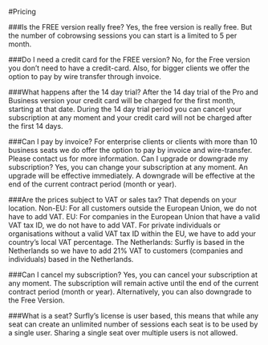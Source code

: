 #Pricing

###Is the FREE version really free?
Yes, the free version is really free. But the number of cobrowsing sessions you can start is a limited to 5 per month.

###Do I need a credit card for the FREE version?
No, for the Free version you don’t need to have a credit-card. Also, for bigger clients we offer the option to pay by wire transfer through invoice.

###What happens after the 14 day trial?
After the 14 day trial of the Pro and Business version your credit card will be charged for the first month, starting at that date. During the 14 day trial period you can cancel your subscription at any moment and your credit card will not be charged after the first 14 days.

###Can I pay by invoice?
For enterprise clients or clients with more than 10 business seats we do offer the option to pay by invoice and wire-transfer. Please contact us for more information.
Can I upgrade or downgrade my subscription?
Yes, you can change your subscription at any moment. An upgrade will be effective immediately. A downgrade will be effective at the end of the current contract period (month or year).

###Are the prices subject to VAT or sales tax?
That depends on your location.
Non-EU: For all customers outside the European Union, we do not have to add VAT.
EU: For companies in the European Union that have a valid VAT tax ID, we do not have to add VAT. For private individuals or organisations without a valid VAT tax ID within the EU, we have to add your country’s local VAT percentage.
The Netherlands: Surfly is based in the Netherlands so we have to add 21% VAT to customers (companies and individuals) based in the Netherlands.

###Can I cancel my subscription?
Yes, you can cancel your subscription at any moment. The subscription will remain active until the end of the current contract period (month or year). Alternatively, you can also downgrade to the Free Version.

###What is a seat?
Surfly’s license is user based, this means that while any seat can create an unlimited number of sessions each seat is to be used by a single user. Sharing a single seat over multiple users is not allowed.